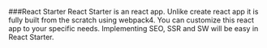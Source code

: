 ###React Starter
React Starter is an react app. Unlike create react app it is fully built from the scratch using webpack4. You can customize this react app to your specific needs. Implementing SEO, SSR and SW will be easy in React Starter.
